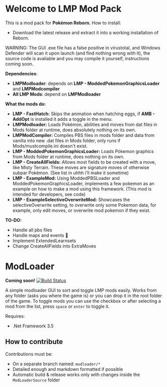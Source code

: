 # Welcome to LMP Mod Pack
This is a mod pack for **Pokémon Reborn.**
How to install:

 - Download the latest release and extract it into a working installation of Reborn.
 
 WARNING: The GUI .exe file has a false positive in virustotal, and Windows Defender will scan it upon launch (and find nothing wrong with it), the source code is avaliable and you may compile it yourself, instructions coming soon.
 
 
**Dependencies**:
 - **LMPModloader**: depends on **LMP - ModdedPokemonGraphicsLoader** and **LMPModcompiler**
 - **All LMP Mods**: depend on **LMPModloader**

**What the mods do:**
 - **LMP - FastHatch:** Skips the animation when hatching eggs, if **AMB - AddOpt** is installed it adds a toggle in the menu.
 - **LMPModloader:** Loads Pokémon, abilities and moves from dat files in Mods folder at runtime, does absolutely nothing on its own.
 - **LMPModCompiler:** Compiles PBS files in mods folder and data from vanilla into new .dat files in Mods folder, only runs if Mods/mustcompile.ini doesn't exist.
 - **LMP - ModdedPokemonGraphicsLoader:** Loads Pókemon graphics from Mods folder at runtime, does nothing on its own.
 - **LMP - CreateAllFields:** Allows most fields to be created with a move, like Misty Terrain. These moves are signature moves of otherwise subpar Pokémon. (See list in uhhh i'll make it sometime)
 - **LMP - ExampleMod:** Using ModdedPBSLoader and ModdedPokemonGraphicsLoader, implements a few pokemon as an example on how to make a mod using this framework. (This mod is intended for developers, see code)
 - **LMP - ExampleSelectiveOverwriteMod:** Showcases the selectiveOverwrite setting, to overwrite only some Pokemon data, for example, only edit moves, or overwrite mod pokemon if they exist.

**TO-DO:**
 - Handle all pbs files
 - Handle maps and events :eyes:
 - Implement ExtendedLearnsets
 - Change CreateAllFields into ExtraMoves

# ModLoader

**Coming soon!**
[![Build Status](https://dev.azure.com/lyraLMP/LMP-Modloader/_apis/build/status/alchemis.LMP-Mod-Pack?branchName=main)](https://dev.azure.com/lyraLMP/LMP-Modloader/_build/latest?definitionId=1&branchName=main)

A simple modloader GUI to sort and toggle LMP mods easily. Works from any folder (asks you where the game is) or you can drop it in the root folder of the game.
To toggle mods you can use the checkbox or after selecting a mod from the list, press `space` or `enter` to toggle it.

Requires:
- .Net Framework 3.5

## How to contribute

Contributions must be:
- On a separate branch named: `modloader/*`
- Detailed enough and markdown formatted if possible
- Automatic build & release works only with changes inside the `ModLoaderSource` folder
